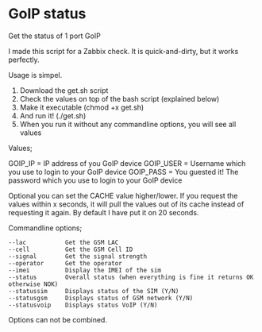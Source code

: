 # GoIP status
Get the status of 1 port GoIP

I made this script for a Zabbix check. It is quick-and-dirty, but it works perfectly.

Usage is simpel.

1. Download the get.sh script
2. Check the values on top of the bash script (explained below)
4. Make it executable (chmod +x get.sh)
5. And run it! (./get.sh)
6. When you run it without any commandline options, you will see all values


Values;

GOIP_IP = IP address of you GoIP device
GOIP_USER = Username which you use to login to your GoIP device
GOIP_PASS = You guested it! The password which you use to login to your GoIP device

Optional you can set the CACHE value higher/lower. If you request the values within x seconds, it will pull the values out of its cache instead of requesting it again. By default I have put it on 20 seconds.

Commandline options;

	--lac           Get the GSM LAC
	--cell          Get the GSM Cell ID 
	--signal        Get the signal strength
	--operator      Get the operator
	--imei          Display the IMEI of the sim
	--status        Overall status (when everything is fine it returns OK otherwise NOK)
	--statussim     Displays status of the SIM (Y/N)
	--statusgsm     Displays status of GSM network (Y/N)
	--statusvoip    Displays status VoIP (Y/N)
  
  Options can not be combined.
